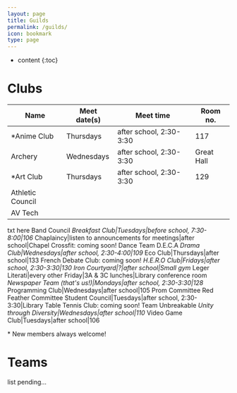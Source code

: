 ```yaml
---
layout: page
title: Guilds
permalink: /guilds/
icon: bookmark
type: page
---
```


* content
{:toc}

# Clubs

Name|Meet date(s)|Meet time|Room no.
 ------|----------|---------|--------
 <nowiki>*</nowiki>Anime Club|Thursdays|after school, 2:30-3:30|117
 Archery|Wednesdays|after school, 2:30-3:30|Great Hall
 <nowiki>*</nowiki>Art Club|Thursdays|after school, 2:30-3:30|129
 Athletic Council| | |
 AV Tech| | |

txt here
 Band Council
 <nowiki>*</nowiki>Breakfast Club|Tuesdays|before school, 7:30-8:00|106
 <nowiki>*</nowiki>Chaplaincy|listen to announcements for meetings|after school|Chapel
 Crossfit: coming soon!
 Dance Team
 D.E.C.A
 <nowiki>*</nowiki>Drama Club|Wednesdays|after school, 2:30-4:00|109
 <nowiki>*</nowiki>Eco Club|Thursdays|after school|133
 French Debate Club: coming soon!
 <nowiki>*</nowiki>H.E.R.O Club|Fridays|after school, 2:30-3:30|130
 Iron Courtyard|?|after school|Small gym
 <nowiki>*</nowiki>Leger Literati|every other Friday|3A & 3C lunches|Library conference room
 <nowiki>*</nowiki>Newspaper Team (that's us!)|Mondays|after school, 2:30-3:30|128
 <nowiki>*</nowiki>Programming Club|Wednesdays|after school|105
 Prom Committee
 Red Feather Committee
 Student Council|Tuesdays|after school, 2:30-3:30|Library
 Table Tennis Club: coming soon!
 Team Unbreakable
 <nowiki>*</nowiki>Unity through Diversity|Wednesdays|after school|110
 <nowiki>*</nowiki>Video Game Club|Tuesdays|after school|106

<nowiki>*</nowiki> New members always welcome!

# Teams
list pending...

